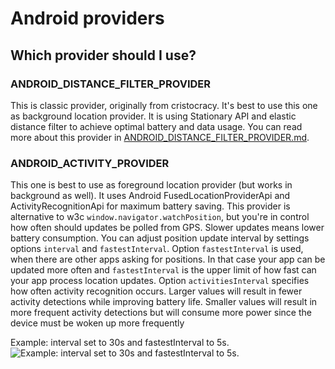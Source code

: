 # Android providers

## Which provider should I use?

### ANDROID_DISTANCE_FILTER_PROVIDER

This is classic provider, originally from cristocracy. It's best to use this one as background location provider. It is using Stationary API and elastic distance filter to achieve optimal battery and data usage. You can read more about this provider in [ANDROID_DISTANCE_FILTER_PROVIDER.md](https://github.com/mediabeef/cordova-plugin-background-geolocation/blob/next/ANDROID_DISTANCE_FILTER_PROVIDER.md).

### ANDROID_ACTIVITY_PROVIDER

This one is best to use as foreground location provider (but works in background as well). It uses Android FusedLocationProviderApi and ActivityRecognitionApi for maximum battery saving. This provider is alternative to w3c ```window.navigator.watchPosition```, but you're in control how often should updates be polled from GPS. Slower updates means lower battery consumption. You can adjust position update interval by settings options ```interval``` and ```fastestInterval```. Option ```fastestInterval``` is used, when there are other apps asking for positions. In that case your app can be updated more often and ```fastestInterval``` is the upper limit of how fast can your app process location updates. Option ```activitiesInterval``` specifies how often activity recognition occurs. Larger values will result in fewer activity detections while improving battery life. Smaller values will result in more frequent activity detections but will consume more power since the device must be woken up more frequently

Example: interval set to 30s and fastestInterval to 5s.
![Example: interval set to 30s and fastestInterval to 5s.](https://github.com/mediabeef/cordova-plugin-background-geolocation/blob/master/fused-location-interval-30-fastest-5.png)
